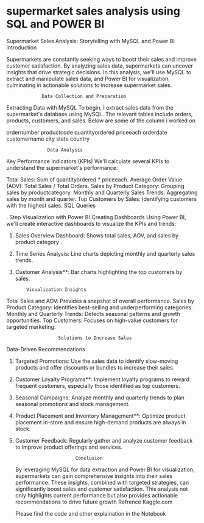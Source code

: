 # supermarket sales analysis using SQL and POWER BI
 Supermarket Sales Analysis: Storytelling with MySQL and Power BI
  Introduction
 
Supermarkets are constantly seeking ways to boost their sales and improve customer satisfaction. By analyzing sales data, supermarkets can uncover insights that drive strategic decisions. In this analysis, we'll use MySQL to extract and manipulate sales data, and Power BI for visualization, culminating in actionable solutions to increase supermarket sales.

                 Data Collection and Preparation

Extracting Data with MySQL
To begin, I extract sales data from the supermarket's database using MySQL. The relevant tables include orders, products, customers, and sales. Below are some of the column i worked on 

 ordernumber
 productcode
 quantityordered
 priceeach
 orderdate
 customername
 city
 state
 country

                   Data Analysis 

Key Performance Indicators (KPIs)
We'll calculate several KPIs to understand the supermarket's performance:

Total Sales: Sum of quantityordered * priceeach.
Average Order Value (AOV): Total Sales / Total Orders.
Sales by Product Category: Grouping sales by productcategory.
Monthly and Quarterly Sales Trends: Aggregating sales by month and quarter.
Top Customers by Sales: Identifying customers with the highest sales.
SQL Queries 


.
       Step Visualization with Power BI
 Creating Dashboards
Using Power BI, we'll create interactive dashboards to visualize the KPIs and trends:

1. Sales Overview Dashboard: Shows total sales, AOV, and sales by product category
.
2. Time Series Analysis: Line charts depicting monthly and quarterly sales trends.

3. Customer Analysis**: Bar charts highlighting the top customers by sales.

           Visualization Insights

Total Sales and AOV: Provides a snapshot of overall performance.
Sales by Product Category: Identifies best-selling and underperforming categories.
Monthly and Quarterly Trends: Detects seasonal patterns and growth opportunities.
Top Customers: Focuses on high-value customers for targeted marketing.
 
                       Solutions to Increase Sales


 Data-Driven Recommendations

1. Targeted Promotions: Use the sales data to identify slow-moving products and offer  discounts or bundles to increase their sales.  

2. Customer Loyalty Programs**: Implement loyalty programs to reward frequent customers, especially those identified as top customers.

3. Seasonal Campaigns: Analyze monthly and quarterly trends to plan seasonal promotions and stock management.

4. Product Placement and Inventory Management**: Optimize product placement in-store and ensure high-demand products are always in stock.

5. Customer Feedback: Regularly gather and analyze customer feedback to improve product offerings and services.

                             Conclusion

   By leveraging MySQL for data extraction and Power BI for visualization, supermarkets can  gain comprehensive insights into their sales performance. These insights, combined with   targeted strategies, can significantly boost sales and customer satisfaction. This   analysis not only highlights current performance but also provides actionable   recommendations to drive future growth
             Refrence
   Kaggle.com
   
   Please find the code and other explaination in the Notebook

